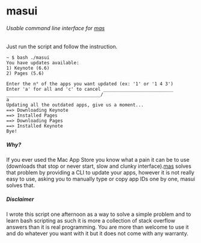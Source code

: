 # masui
###### Usable command line interface for [mas](https://github.com/argon/mas)

Just run the script and follow the instruction.

```
~ $ bash ./masui
You have updates available:
1) Keynote (6.6)
2) Pages (5.6)

Enter the n° of the apps you want updated (ex: '1' or '1 4 3')
Enter 'a' for all and 'c' to cancel __________________________
___________________________________/
a
Updating all the outdated apps, give us a moment...
==> Downloading Keynote
==> Installed Pages
==> Downloading Pages
==> Installed Keynote
Bye!
```

##### Why?
If you ever used the Mac App Store you know what a pain it can be to use (downloads that stop or
never start, slow and clunky interface).[mas](https://github.com/argon/mas) solves that problem by
providing a CLI to update your apps, however it is not really easy to use, asking you to manually type or
copy app IDs one by one, masui solves that.
##### Disclaimer
I wrote this script one afternoon as a way to solve a simple problem and to learn bash scripting as
such it is more a collection of stack overflow answers than it is real programming. You are more
than welcome to use it and do whatever you want with it but it does not come with any warranty.
